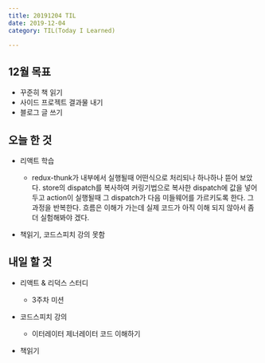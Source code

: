 ```yaml
---
title: 20191204 TIL
date: 2019-12-04
category: TIL(Today I Learned)

---
```


## 12월 목표

- 꾸준히 책 읽기
- 사이드 프로젝트 결과물 내기
- 블로그 글 쓰기

## 오늘 한 것

- 리액트 학습
  - redux-thunk가 내부에서 실행될때 어떤식으로 처리되나 하나하나 뜯어 보았다.
    store의 dispatch를 복사하여 커링기법으로 복사한 dispatch에 값을 넣어두고
    action이 실행될때 그 dispatch가 다음 미들웨어를 가르키도록 한다. 
    그 과정을 반복한다. 흐름은 이해가 가는데 실제 코드가 아직 이해 되지 않아서
    좀 더 실험해봐야 겠다.

- 책읽기, 코드스피치 강의 못함


## 내일 할 것

- 리액트 & 리덕스 스터디
  - 3주차 미션

- 코드스피치 강의
  - 이터레이터 제너레이터 코드 이해하기

- 책읽기